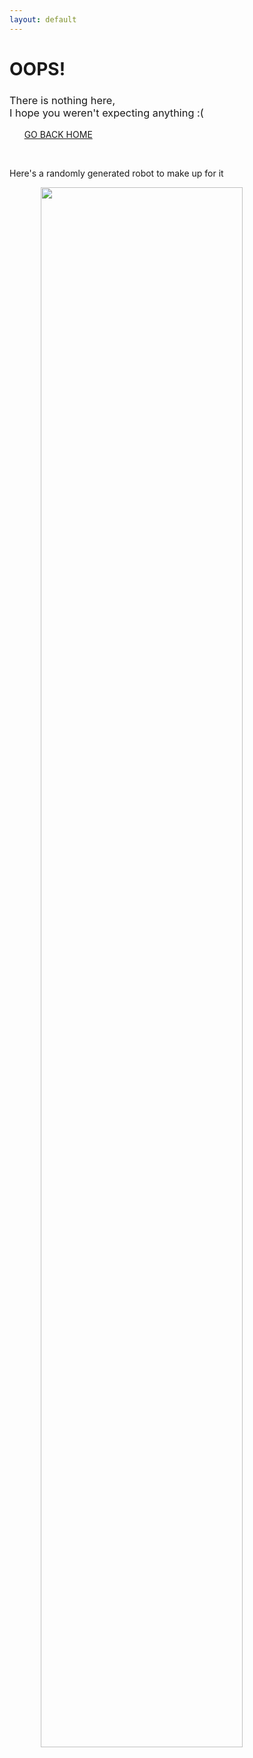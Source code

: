 ```yaml
---
layout: default
---
```


# OOPS!
<h3 style="font-weight: 400;">There is nothing here,<br class="mobile-only"/> I hope you weren't expecting anything :(</h3>

&nbsp;&nbsp;&nbsp;&nbsp;&nbsp;&nbsp;[GO BACK HOME](/)

<br/>

Here's a randomly generated robot to make up for it

<img src="https://robohash.org/torque" id="plsinsertdoggo" style="width: 80%; margin: auto; display: block;" loading="lazy" />

<br/>

<script>
  document.getElementById("plsinsertdoggo").src = "https://robohash.org/"+new Date().getTime()
</script>
